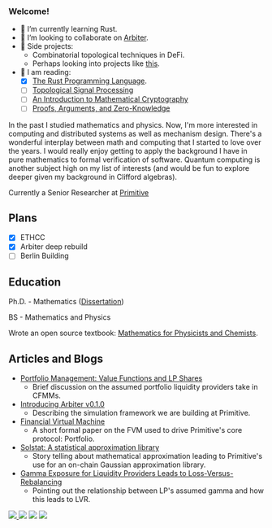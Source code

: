 ### Welcome!

- 🌱 I’m currently learning Rust.
- 👯 I’m looking to collaborate on [Arbiter](https://github.com/primitivefinance/arbiter).
- 🔭 Side projects: 
  - Combinatorial topological techniques in DeFi. 
  - Perhaps looking into projects like [this](https://github.com/Lichtso/geometric_algebra/).
- 📖 I am reading: 
  - [x] [The Rust Programming Language](https://www.amazon.com/Hooked-How-Build-Habit-Forming-Products/dp/1591847788/ref=sr_1_1?crid=BD92KKAWTTD3&keywords=hooked+book+nir+eyal&sprefix=hooked+book+nir%2Caps%2C191&sr=8-1](https://www.amazon.com/Atomic-Habits-James-Clear-audiobook/dp/B07RFSSYBH/ref=sr_1_1?gclid=CjwKCAiAv9ucBhBXEiwA6N8nYE0XOb4sp8UveSF580IxLNtdIlZRCIcxyVvWYeaY9pngMsGdZoMh9xoCr9QQAvD_BwE&hvadid=390244329573&hvdev=c&hvlocphy=9028896&hvnetw=g&hvqmt=e&hvrand=17220615911703307944&hvtargid=kwd-679783660480&hydadcr=19140_10195819&keywords=atomic+habits+an+easy&qid=1670873960&sr=8-1)](https://doc.rust-lang.org/book/)).
  - [ ] [Topological Signal Processing](https://link.springer.com/book/10.1007/978-3-642-36104-3)
  - [ ] [An Introduction to Mathematical Cryptography](https://www.google.com/search?client=safari&rls=en&q=an+introduction+to+mathematical+cryptography&ie=UTF-8&oe=UTF-8)
  - [ ] [Proofs, Arguments, and Zero-Knowledge](https://people.cs.georgetown.edu/jthaler/ProofsArgsAndZK.html)

In the past I studied mathematics and physics. Now, I'm more interested in computing and distributed systems as well as mechanism design. There's a wonderful interplay between math and computing that I started to love over the years. I would really enjoy getting to apply the background I have in pure mathematics to formal verification of software. Quantum computing is another subject high on my list of interests (and would be fun to explore deeper given my background in Clifford algebras).

Currently a Senior Researcher at [Primitive](https://github.com/primitivefinance)

## Plans
- [x] ETHCC
- [x] Arbiter deep rebuild
- [ ] Berlin Building

## Education

Ph.D. - Mathematics ([Dissertation](https://mountainscholar.org/bitstream/handle/10217/235741/Roberts_colostate_0053A_17417.pdf?sequence=1))

BS - Mathematics and Physics 

Wrote an open source textbook: [Mathematics for Physicists and Chemists](https://github.com/Autoparallel/mathematics_for_physicists_and_chemists).

## Articles and Blogs 
- [Portfolio Management: Value Functions and LP Shares](https://www.primitive.xyz/blog/portfolio_value)
  - Brief discussion on the assumed portfolio liquidity providers take in CFMMs.
- [Introducing Arbiter v0.1.0](https://www.primitive.xyz/blog/introducing_arbiter)
  - Describing the simulation framework we are building at Primitive.
- [Financial Virtual Machine](https://www.primitive.xyz/papers/yellow.pdf)
  - A short formal paper on the FVM used to drive Primitive's core protocol: Portfolio.
- [Solstat: A statistical approximation library](https://www.primitive.xyz/blog/solstat)
  - Story telling about mathematical approximation leading to Primitive's use for an on-chain Gaussian approximation library.
- [Gamma Exposure for Liquidity Providers Leads to Loss-Versus-Rebalancing](https://primitivexyz.substack.com/p/gamma-exposure-for-liquidity-providers)
  - Pointing out the relationship between LP's assumed gamma and how this leads to LVR.

<a href="https://twitter.com/Autoparallel" ><img src="https://img.shields.io/twitter/follow/Autoparallel.svg?style=social" /> </a>
![](https://img.shields.io/github/stars/Autoparallel?style=social)
![](https://img.shields.io/github/last-commit/Autoparallel/Autoparallel)
![](https://visitor-badge.laobi.icu/badge?page_id=Autoparallel)
